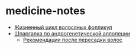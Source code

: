# medicine-notes

* [Жизненный цикл волосяных фолликул](topics/hair-follicle-lifecycle.md)
* [Шпаргалка по андрогенетической аллопеции](topics/androgenetic-alopecia.md)
    * [Рекомендации после пересадки волос](topics/recommendation-after-hair-transplant.md)
